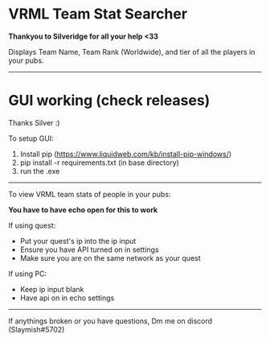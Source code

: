 # VRML Team Stat Searcher

**Thankyou to Silveridge for all your help  <33**

Displays Team Name, Team Rank (Worldwide), and tier of all the players in your pubs.

---------------------


# GUI working (check releases)
Thanks Silver :)

To setup GUI:
1. Install pip (https://www.liquidweb.com/kb/install-pip-windows/)
2. pip install -r requirements.txt (in base directory)
3. run the .exe

---------------------

To view VRML team stats of people in your pubs:

**You have to have echo open for this to work**


If using quest:
 - Put your quest's ip into the ip input
 - Ensure you have API turned on in settings
 - Make sure you are on the same network as your quest


If using PC:
 - Keep ip input blank
 - Have api on in echo settings

---------------------

If anythings broken or you have questions,
Dm me on discord (Slaymish#5702)

